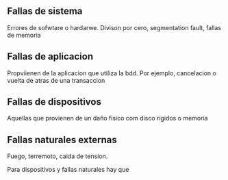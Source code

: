 ## Fallas de sistema 
Errores de sofwtare o hardarwe. Divison por cero, segmentation fault, fallas de memoria

## Fallas de aplicacion 
Propviienen de la aplicacion que utiliza la bdd. Por ejemplo, cancelacion o vuelta de atras de una transaccion 

## Fallas de dispositivos 

Aquellas que provienen de un daño fisico com disco rigidos o memoria 


## Fallas naturales externas 
Fuego, terremoto, caida de tension.


Para dispositivos y fallas naturales hay que